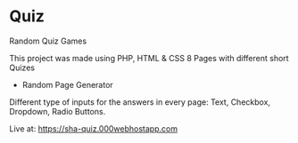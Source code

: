 # Quiz
Random Quiz Games

This project was made using PHP, HTML & CSS
8 Pages with different short Quizes
+ Random Page Generator

Different type of inputs for the answers in every page:
Text, Checkbox, Dropdown, Radio Buttons.

Live at: https://sha-quiz.000webhostapp.com
